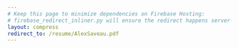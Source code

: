 ```yaml
---
# Keep this page to minimize dependencies on Firebase Hosting:
# firebase_redirect_inliner.py will ensure the redirect happens server-side.
layout: compress
redirect_to: /resume/AlexSaveau.pdf
---
```

